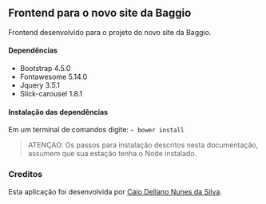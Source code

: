 ## Frontend para o novo site da Baggio
Frontend desenvolvido para o projeto do novo site da Baggio.

#### Dependências
* Bootstrap 4.5.0
* Fontawesome 5.14.0
* Jquery 3.5.1
* Slick-carousel 1.8.1

#### Instalação das dependências
Em um terminal de comandos digite: ```~ bower install```
> ATENÇAO: Os passos para instalação descritos nesta documentação, assumem que sua estação tenha o Node instalado.

### Creditos
Esta aplicação foi desenvolvida por [Caio Dellano Nunes da Silva](mailto:bladellano@gmail.com).
